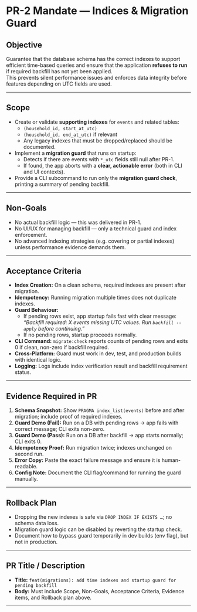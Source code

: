 # PR-2 Mandate — Indices & Migration Guard

## Objective
Guarantee that the database schema has the correct indexes to support efficient time-based queries and ensure that the application **refuses to run** if required backfill has not yet been applied.  
This prevents silent performance issues and enforces data integrity before features depending on UTC fields are used.

---

## Scope
- Create or validate **supporting indexes** for `events` and related tables:
  - `(household_id, start_at_utc)`
  - `(household_id, end_at_utc)` if relevant
  - Any legacy indexes that must be dropped/replaced should be documented.
- Implement a **migration guard** that runs on startup:
  - Detects if there are events with `*_utc` fields still null after PR-1.
  - If found, the app aborts with a **clear, actionable error** (both in CLI and UI contexts).
- Provide a CLI subcommand to run only the **migration guard check**, printing a summary of pending backfill.

---

## Non-Goals
- No actual backfill logic — this was delivered in PR-1.  
- No UI/UX for managing backfill — only a technical guard and index enforcement.  
- No advanced indexing strategies (e.g. covering or partial indexes) unless performance evidence demands them.

---

## Acceptance Criteria
- **Index Creation:** On a clean schema, required indexes are present after migration.  
- **Idempotency:** Running migration multiple times does not duplicate indexes.  
- **Guard Behaviour:**  
  - If pending rows exist, app startup fails fast with clear message: *“Backfill required: X events missing UTC values. Run `backfill --apply` before continuing.”*  
  - If no pending rows, startup proceeds normally.  
- **CLI Command:** `migrate:check` reports counts of pending rows and exits 0 if clean, non-zero if backfill required.  
- **Cross-Platform:** Guard must work in dev, test, and production builds with identical logic.  
- **Logging:** Logs include index verification result and backfill requirement status.

---

## Evidence Required in PR
1. **Schema Snapshot:** Show `PRAGMA index_list(events)` before and after migration; include proof of required indexes.  
2. **Guard Demo (Fail):** Run on a DB with pending rows → app fails with correct message; CLI exits non-zero.  
3. **Guard Demo (Pass):** Run on a DB after backfill → app starts normally; CLI exits 0.  
4. **Idempotency Proof:** Run migration twice; indexes unchanged on second run.  
5. **Error Copy:** Paste the exact failure message and ensure it is human-readable.  
6. **Config Note:** Document the CLI flag/command for running the guard manually.  

---

## Rollback Plan
- Dropping the new indexes is safe via `DROP INDEX IF EXISTS …`; no schema data loss.  
- Migration guard logic can be disabled by reverting the startup check.  
- Document how to bypass guard temporarily in dev builds (env flag), but not in production.

---

## PR Title / Description
- **Title:** `feat(migrations): add time indexes and startup guard for pending backfill`  
- **Body:** Must include Scope, Non-Goals, Acceptance Criteria, Evidence items, and Rollback plan above.

---
```
